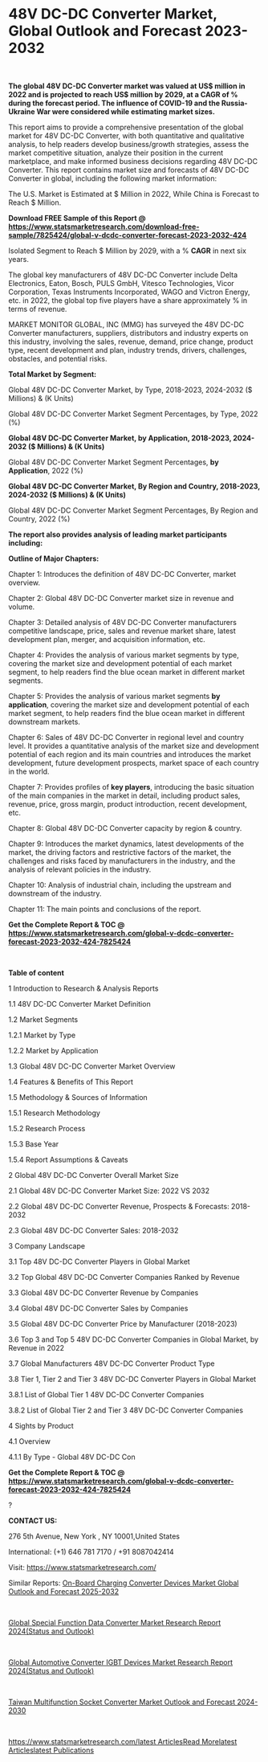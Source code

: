 <h1>48V DC-DC Converter Market, Global Outlook and Forecast 2023-2032</h1><br/><p><strong>The global 48V DC-DC Converter market was valued at US$ million in 2022 and is projected to reach US$ million by 2029, at a <strong>CAGR</strong> of % during the forecast period. The influence of COVID-19 and the Russia-Ukraine War were considered while estimating market sizes.</strong></p>
 
 
 
 <p>This report aims to provide a comprehensive presentation of the global market for 48V DC-DC Converter, with both quantitative and qualitative analysis, to help readers develop business/growth strategies, assess the market competitive situation, analyze their position in the current marketplace, and make informed business decisions regarding 48V DC-DC Converter. This report contains market size and forecasts of 48V DC-DC Converter in global, including the following market information:</p>
 
 
 
 <p>The U.S. Market is Estimated at $ Million in 2022, While China is Forecast to Reach $ Million.</p>
 
 
 
 <p><strong>Download FREE Sample of this Report @ <a href="https://www.statsmarketresearch.com/download-free-sample/7825424/global-v-dcdc-converter-forecast-2023-2032-424">https://www.statsmarketresearch.com/download-free-sample/7825424/global-v-dcdc-converter-forecast-2023-2032-424</a></strong></p>
 
 
 
 <p>Isolated Segment to Reach $ Million by 2029, with a % <strong>CAGR</strong> in next six years.</p>
 
 
 
 <p>The global key manufacturers of 48V DC-DC Converter include Delta Electronics, Eaton, Bosch, PULS GmbH, Vitesco Technologies, Vicor Corporation, Texas Instruments Incorporated, WAGO and Victron Energy, etc. in 2022, the global top five players have a share approximately % in terms of revenue.</p>
 
 
 
 <p>MARKET MONITOR GLOBAL, INC (MMG) has surveyed the 48V DC-DC Converter manufacturers, suppliers, distributors and industry experts on this industry, involving the sales, revenue, demand, price change, product type, recent development and plan, industry trends, drivers, challenges, obstacles, and potential risks.</p>
 
 
 
 <p><strong>Total Market by Segment:</strong></p>
 
 
 
 <p>Global 48V DC-DC Converter Market, by Type, 2018-2023, 2024-2032 ($ Millions) & (K Units)</p>
 
 
 
 <p>Global 48V DC-DC Converter Market Segment Percentages, by Type, 2022 (%)</p>
 
 
 
 <p><strong>Global 48V DC-DC Converter Market, <strong>by Application</strong>, 2018-2023, 2024-2032 ($ Millions) & (K Units)</strong></p>
 
 
 
 <p>Global 48V DC-DC Converter Market Segment Percentages, <strong>by Application</strong>, 2022 (%)</p>
 
 
 
 <p><strong>Global 48V DC-DC Converter Market, By Region and Country, 2018-2023, 2024-2032 ($ Millions) & (K Units)</strong></p>
 
 
 
 <p>Global 48V DC-DC Converter Market Segment Percentages, By Region and Country, 2022 (%)</p>
 
 
 
 <p><strong>The report also provides analysis of leading market participants including:</strong></p>
 
 
 
 <p><strong>Outline of Major Chapters:</strong></p>
 
 
 
 <p>Chapter 1: Introduces the definition of 48V DC-DC Converter, market overview.</p>
 
 
 
 <p>Chapter 2: Global 48V DC-DC Converter market size in revenue and volume.</p>
 
 
 
 <p>Chapter 3: Detailed analysis of 48V DC-DC Converter manufacturers competitive landscape, price, sales and revenue market share, latest development plan, merger, and acquisition information, etc.</p>
 
 
 
 <p>Chapter 4: Provides the analysis of various market segments by type, covering the market size and development potential of each market segment, to help readers find the blue ocean market in different market segments.</p>
 
 
 
 <p>Chapter 5: Provides the analysis of various market segments <strong>by application</strong>, covering the market size and development potential of each market segment, to help readers find the blue ocean market in different downstream markets.</p>
 
 
 
 <p>Chapter 6: Sales of 48V DC-DC Converter in regional level and country level. It provides a quantitative analysis of the market size and development potential of each region and its main countries and introduces the market development, future development prospects, market space of each country in the world.</p>
 
 
 
 <p>Chapter 7: Provides profiles of <strong>key players</strong>, introducing the basic situation of the main companies in the market in detail, including product sales, revenue, price, gross margin, product introduction, recent development, etc.</p>
 
 
 
 <p>Chapter 8: Global 48V DC-DC Converter capacity by region & country.</p>
 
 
 
 <p>Chapter 9: Introduces the market dynamics, latest developments of the market, the driving factors and restrictive factors of the market, the challenges and risks faced by manufacturers in the industry, and the analysis of relevant policies in the industry.</p>
 
 
 
 <p>Chapter 10: Analysis of industrial chain, including the upstream and downstream of the industry.</p>
 
 
 
 <p>Chapter 11: The main points and conclusions of the report.</p>
 
 
 
 <div><b>Get the Complete Report & TOC @ <a href="https://www.statsmarketresearch.com/global-v-dcdc-converter-forecast-2023-2032-424-7825424">https://www.statsmarketresearch.com/global-v-dcdc-converter-forecast-2023-2032-424-7825424</a></b></div>
 
 
 
 <p><br />
 
 <b>Table of content</b></p>
 
 
 
 <p>1 Introduction to Research & Analysis Reports<br />
 
 1.1 48V DC-DC Converter Market Definition<br />
 
 1.2 Market Segments<br />
 
 1.2.1 Market by Type<br />
 
 1.2.2 Market by Application<br />
 
 1.3 Global 48V DC-DC Converter Market Overview<br />
 
 1.4 Features & Benefits of This Report<br />
 
 1.5 Methodology & Sources of Information<br />
 
 1.5.1 Research Methodology<br />
 
 1.5.2 Research Process<br />
 
 1.5.3 Base Year<br />
 
 1.5.4 Report Assumptions & Caveats<br />
 
 2 Global 48V DC-DC Converter Overall Market Size<br />
 
 2.1 Global 48V DC-DC Converter Market Size: 2022 VS 2032<br />
 
 2.2 Global 48V DC-DC Converter Revenue, Prospects & Forecasts: 2018-2032<br />
 
 2.3 Global 48V DC-DC Converter Sales: 2018-2032<br />
 
 3 Company Landscape<br />
 
 3.1 Top 48V DC-DC Converter Players in Global Market<br />
 
 3.2 Top Global 48V DC-DC Converter Companies Ranked by Revenue<br />
 
 3.3 Global 48V DC-DC Converter Revenue by Companies<br />
 
 3.4 Global 48V DC-DC Converter Sales by Companies<br />
 
 3.5 Global 48V DC-DC Converter Price by Manufacturer (2018-2023)<br />
 
 3.6 Top 3 and Top 5 48V DC-DC Converter Companies in Global Market, by Revenue in 2022<br />
 
 3.7 Global Manufacturers 48V DC-DC Converter Product Type<br />
 
 3.8 Tier 1, Tier 2 and Tier 3 48V DC-DC Converter Players in Global Market<br />
 
 3.8.1 List of Global Tier 1 48V DC-DC Converter Companies<br />
 
 3.8.2 List of Global Tier 2 and Tier 3 48V DC-DC Converter Companies<br />
 
 4 Sights by Product<br />
 
 4.1 Overview<br />
 
 4.1.1 By Type - Global 48V DC-DC Con</p>
 
 
 
 <div><b>Get the Complete Report & TOC @ <a href="https://www.statsmarketresearch.com/global-v-dcdc-converter-forecast-2023-2032-424-7825424">https://www.statsmarketresearch.com/global-v-dcdc-converter-forecast-2023-2032-424-7825424</a></b></div>
 
 
 
 <p>? </p>
 
 
 
 <p><b>CONTACT US:</b><br />
 
 276 5th Avenue, New York , NY 10001,United States<br />
 
 International: (+1) 646 781 7170 / +91 8087042414<br />
 
 Visit: <a href="https://www.statsmarketresearch.com/">https://www.statsmarketresearch.com/</a><br />
 
 Similar Reports: <a href="https://www.statsmarketresearch.com/global-v-dcdc-converter-forecast-2023-2032-424-7825424">On-Board Charging Converter Devices Market Global Outlook and Forecast 2025-2032</a><br />
 
 <br />
 
 <a href="https://www.statsmarketresearch.com/global-v-dcdc-converter-forecast-2023-2032-424-7825424">Global Special Function Data Converter Market Research Report 2024(Status and Outlook)</a><br />
 
 <br />
 
 <a href="https://www.statsmarketresearch.com/global-v-dcdc-converter-forecast-2023-2032-424-7825424">Global Automotive Converter IGBT Devices Market Research Report 2024(Status and Outlook)</a><br />
 
 <br />
 
 <a href="https://www.statsmarketresearch.com/global-v-dcdc-converter-forecast-2023-2032-424-7825424">Taiwan Multifunction Socket Converter Market Outlook and Forecast 2024-2030</a><br />
 
 <br />
 
 <a href="https://gyeongbokgung.com">https://www.statsmarketresearch.com/</a><a href="https://hallyeomaritime.com">latest Articles</a><a href="https://jingwansa.com">Read More</a><a href="https://nguoiviet.jp/">latest Articles</a><a href="https://www.intelmarketresearch.com/">latest Publications</a></p>